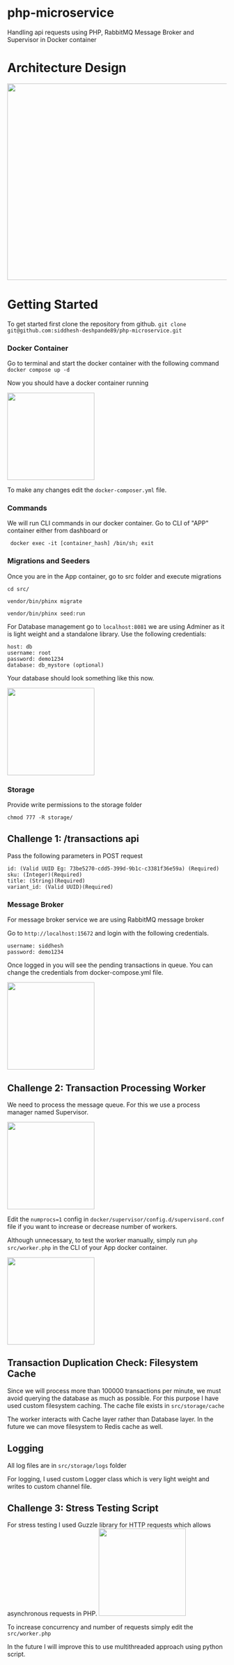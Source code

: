 # php-microservice
Handling  api requests using PHP, RabbitMQ Message Broker and Supervisor in Docker container
# Architecture Design
<img src="../master/architechture.png" width="550" height="450">

# Getting Started
To get started first clone the repository from github.
``` git clone git@github.com:siddhesh-deshpande89/php-microservice.git ```

### Docker Container
Go to terminal and start the docker container with the following command
``` docker compose up -d ```

Now you should have a docker container running

<img src="https://i.imgur.com/b1MsbKn.png" widith="300" height="200" />

To make any changes edit the ```docker-composer.yml``` file.

### Commands
We will run CLI commands in our docker container. Go to CLI of "APP" container either from dashboard or

``` docker exec -it [container_hash] /bin/sh; exit```


### Migrations and Seeders
Once you are in the App container, go to src folder and execute migrations

``` cd src/ ```

``` vendor/bin/phinx migrate ```

``` vendor/bin/phinx seed:run ```

For Database management go to ```localhost:8081``` we are using Adminer as it is light weight and a standalone library.
Use the following credentials:

```
host: db
username: root
password: demo1234
database: db_mystore (optional)
```

Your database should look something like this now.

<img src="https://i.imgur.com/yPpoLqt.png" widith="300" height="200" />

### Storage
Provide write permissions to the storage folder

``` chmod 777 -R storage/ ```

## Challenge 1: /transactions api 
Pass the following parameters in POST request

```
id: (Valid UUID Eg: 73be5270-cdd5-399d-9b1c-c3381f36e59a) (Required)
sku: (Integer)(Required)
title: (String)(Required)
variant_id: (Valid UUID)(Required)
```
### Message Broker
For message broker service we are using RabbitMQ message broker

Go to ```http://localhost:15672``` and login with the following credentials.
```
username: siddhesh
password: demo1234
```

Once logged in you will see the pending transactions in queue. You can change
the credentials from docker-compose.yml file.

<img src="https://i.imgur.com/G5mbo2N.png" widith="300" height="200" />

## Challenge 2: Transaction Processing Worker
We need to process the message queue. For this we use a process manager named Supervisor.

<img src="https://i.imgur.com/CxG6hgj.png" widith="300" height="200" />

Edit the ```numprocs=1``` config in ```docker/supervisor/config.d/supervisord.conf``` file if you want to increase or decrease number of workers.

Although unnecessary, to test the worker manually, simply run ```php src/worker.php``` in the CLI of your App docker container.

<img src="https://i.imgur.com/dv8m2Mn.png" widith="300" height="200" />


## Transaction Duplication Check: Filesystem Cache
Since we will process more than 100000 transactions per minute, we must avoid querying the database as much as possible.
For this purpose I have used custom filesystem caching. The cache file exists in ```src/storage/cache```

The worker interacts with Cache layer rather than Database layer. In the future we can move filesystem to Redis cache as well.

## Logging
All log files are in ```src/storage/logs``` folder

For logging, I used custom Logger class which is very light weight and writes to custom channel file.

## Challenge 3: Stress Testing Script

For stress testing I used Guzzle library for HTTP requests which allows asynchronous requests in PHP. 
<img src="https://i.imgur.com/mshR9c8.png" widith="300" height="200" />

To increase concurrency and number of requests simply edit the ```src/worker.php```

In the future I will improve this to use multithreaded approach using python script.
